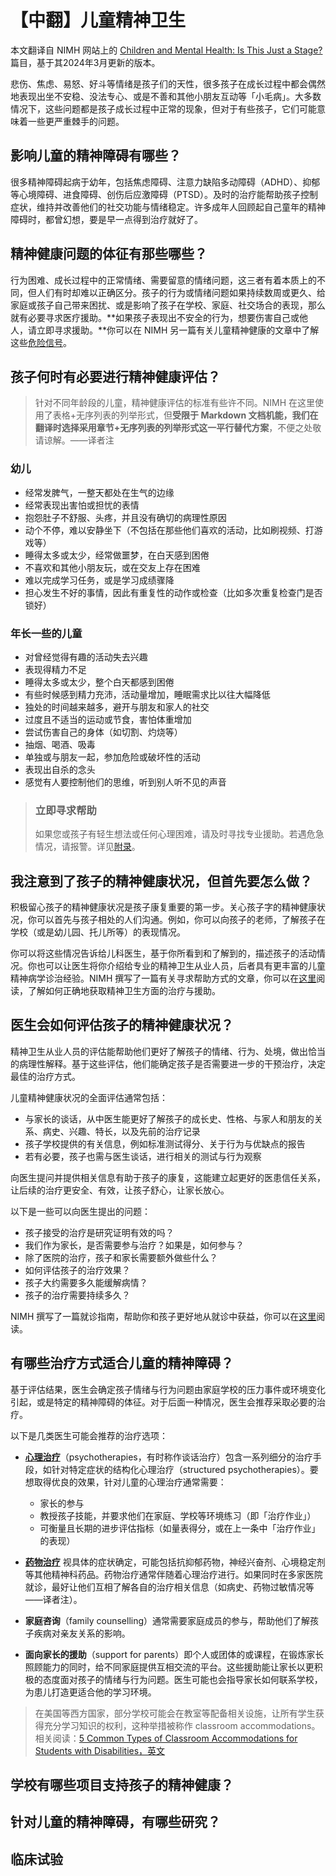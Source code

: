 # 【中翻】儿童精神卫生

本文翻译自 NIMH 网站上的 [Children and Mental Health: Is This Just a Stage?](https://www.nimh.nih.gov/health/publications/children-and-mental-health) 篇目，基于其2024年3月更新的版本。

悲伤、焦虑、易怒、好斗等情绪是孩子们的天性，很多孩子在成长过程中都会偶然地表现出坐不安稳、没法专心、或是不善和其他小朋友互动等「小毛病」。大多数情况下，这些问题都是孩子成长过程中正常的现象，但对于有些孩子，它们可能意味着一些更严重棘手的问题。

## 影响儿童的精神障碍有哪些？

很多精神障碍起病于幼年，包括焦虑障碍、注意力缺陷多动障碍（ADHD）、抑郁等心境障碍、进食障碍、创伤后应激障碍（PTSD）。及时的治疗能帮助孩子控制症状，维持并改善他们的社交功能与情绪稳定。许多成年人回顾起自己童年的精神障碍时，都曾幻想，要是早一点得到治疗就好了。

## 精神健康问题的体征有那些哪些？

行为困难、成长过程中的正常情绪、需要留意的情绪问题，这三者有着本质上的不同，但人们有时却难以正确区分。孩子的行为或情绪问题如果持续数周或更久、给家庭或孩子自己带来困扰、或是影响了孩子在学校、家庭、社交场合的表现，那么就有必要寻求医疗援助。**如果孩子表现出不安全的行为，想要伤害自己或他人，请立即寻求援助。**你可以在 NIMH 另一篇有关儿童精神健康的文章中了解这些[危险信号](https://www.nimh.nih.gov/health/topics/child-and-adolescent-mental-health)。

## 孩子何时有必要进行精神健康评估？

> 针对不同年龄段的儿童，精神健康评估的标准有些许不同。NIMH 在这里使用了表格+无序列表的列举形式，但**受限于 Markdown 文档机能，我们在翻译时选择采用章节+无序列表的列举形式这一平行替代方案**，不便之处敬请谅解。——译者注

### 幼儿

- 经常发脾气，一整天都处在生气的边缘
- 经常表现出害怕或担忧的表情
- 抱怨肚子不舒服、头疼，并且没有确切的病理性原因
- 动个不停，难以安静坐下（不包括在那些他们喜欢的活动，比如刷视频、打游戏等）
- 睡得太多或太少，经常做噩梦，在白天感到困倦
- 不喜欢和其他小朋友玩，或在交友上存在困难
- 难以完成学习任务，或是学习成绩骤降
- 担心发生不好的事情，因此有重复性的动作或检查（比如多次重复检查门是否锁好）

### 年长一些的儿童

- 对曾经觉得有趣的活动失去兴趣
- 表现得精力不足
- 睡得太多或太少，整个白天都感到困倦
- 有些时候感到精力充沛，活动量增加，睡眠需求比以往大幅降低
- 独处的时间越来越多，避开与朋友和家人的社交
- 过度且不适当的运动或节食，害怕体重增加
- 尝试伤害自己的身体（如切割、灼烧等）
- 抽烟、喝酒、吸毒
- 单独或与朋友一起，参加危险或破坏性的活动
- 表现出自杀的念头
- 感觉有人要控制他们的思维，听到别人听不见的声音

> ### 立即寻求帮助
>
> 如果您或孩子有轻生想法或任何心理困难，请及时寻找专业援助。若遇危急情况，请报警。详见[附录](../appendix.md#危机干预与报警)。

## 我注意到了孩子的精神健康状况，但首先要怎么做？

积极留心孩子的精神健康状况是孩子康复重要的第一步。关心孩子字的精神健康状况，你可以首先与孩子相处的人们沟通。例如，你可以向孩子的老师，了解孩子在学校（或是幼儿园、托儿所等）的表现情况。

你可以将这些情况告诉给儿科医生，基于你所看到和了解到的，描述孩子的活动情况。你也可以让医生将你介绍给专业的精神卫生从业人员，后者具有更丰富的儿童精神病学诊治经验。NIMH 撰写了一篇有关寻求帮助方式的文章，你可以在[这里](https://www.nimh.nih.gov/health/find-help)阅读，了解如何正确地获取精神卫生方面的治疗与援助。

## 医生会如何评估孩子的精神健康状况？

精神卫生从业人员的评估能帮助他们更好了解孩子的情绪、行为、处境，做出恰当的病理性解释。基于这些评估，他们能确定孩子是否需要进一步的干预治疗，决定最佳的治疗方式。

儿童精神健康状况的全面评估通常包括：

- 与家长的谈话，从中医生能更好了解孩子的成长史、性格、与家人和朋友的关系、病史、兴趣、特长，以及先前的治疗记录
- 孩子学校提供的有关信息，例如标准测试得分、关于行为与优缺点的报告
- 若有必要，孩子也需与医生谈话，进行相关的测试与行为观察

向医生提问并提供相关信息有助于孩子的康复，这能建立起更好的医患信任关系，让后续的治疗更安全、有效，让孩子舒心，让家长放心。

以下是一些可以向医生提出的问题：

- 孩子接受的治疗是研究证明有效的吗？
- 我们作为家长，是否需要参与治疗？如果是，如何参与？
- 除了医院的治疗，孩子和家长需要额外做些什么？
- 如何评估孩子的治疗效果？
- 孩子大约需要多久能缓解病情？
- 孩子的治疗需要持续多久？

NIMH 撰写了一篇就诊指南，帮助你和孩子更好地从就诊中获益，你可以在[这里](https://www.nimh.nih.gov/health/publications/tips-for-talking-with-your-health-care-provider)阅读。

## 有哪些治疗方式适合儿童的精神障碍？

基于评估结果，医生会确定孩子情绪与行为问题由家庭学校的压力事件或环境变化引起，或是特定的精神障碍的体征。对于后面一种情况，医生会推荐采取必要的治疗。

以下是几类医生可能会推荐的治疗选项：

- **[心理治疗](./Psychotherapies.md)**（psychotherapies，有时称作谈话治疗）包含一系列细分的治疗手段，如针对特定症状的结构化心理治疗（structured psychotherapies）。要想取得优良的效果，针对儿童的心理治疗通常需要：

  - 家长的参与
  - 教授孩子技能，并要求他们在家庭、学校等环境练习（即「治疗作业」）
  - 可衡量且长期的进步评估指标（如量表得分，或在上一条中「治疗作业」的表现）
- **[药物治疗](./Medications.md)** 视具体的症状确定，可能包括抗抑郁药物，神经兴奋剂、心境稳定剂等其他精神科药品。药物治疗通常伴随着心理治疗进行。如果同时在多家医院就诊，最好让他们互相了解各自的治疗相关信息（如病史、药物过敏情况等——译者注）。
- **家庭咨询**（family counselling）通常需要家庭成员的参与，帮助他们了解孩子疾病对亲友关系的影响。
- **面向家长的援助**（support for parents）即个人或团体的或课程，在锻炼家长照顾能力的同时，给不同家庭提供互相交流的平台。这些援助能让家长以更积极的态度面对孩子的情绪与行为问题。医生可能也会指导家长如何联系学校，为患儿打造更适合他的学习环境。

> 在美国等西方国家，部分学校可能会在教室等配备相关设施，让所有学生获得充分学习知识的权利，这种举措被称作 classroom accommodations。相关阅读：[5 Common Types of Classroom Accommodations for Students with Disabilities，英文](https://www.educationadvanced.com/blog/5-common-types-of-classroom-accommodations-for-students-with-disabilities)

## 学校有哪些项目支持孩子的精神健康？

## 针对儿童的精神障碍，有哪些研究？

## 临床试验
